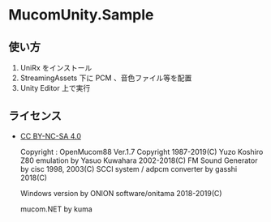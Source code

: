 MucomUnity.Sample
====

## 使い方

1. UniRx をインストール
2. StreamingAssets 下に PCM 、音色ファイル等を配置
3. Unity Editor 上で実行


## ライセンス

* [CC BY-NC-SA 4.0](https://creativecommons.org/licenses/by-nc-sa/4.0/deed.ja)

    Copyright   : 
    OpenMucom88 Ver.1.7 Copyright 1987-2019(C) Yuzo Koshiro
    Z80 emulation by Yasuo Kuwahara 2002-2018(C)
    FM Sound Generator by cisc 1998, 2003(C)
    SCCI system / adpcm converter by gasshi 2018(C)

    Windows version by ONION software/onitama 2018-2019(C)

    mucom.NET by kuma
